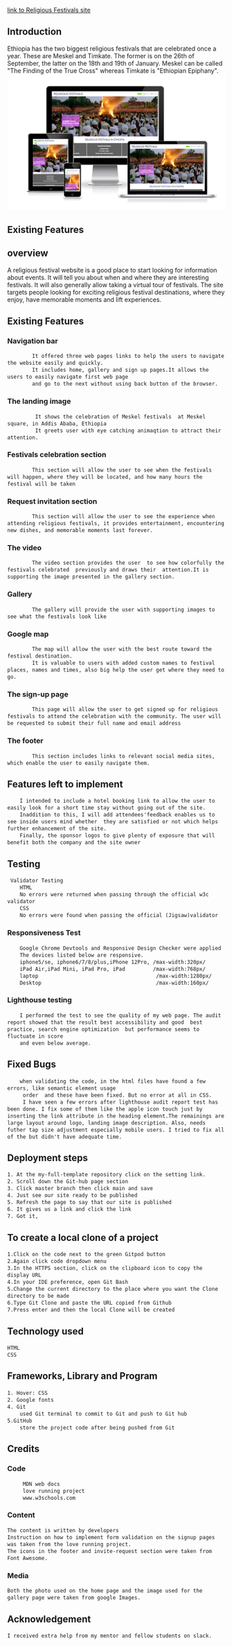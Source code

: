 
[link to Religious Festivals site](https://tamirucode.github.io/religious-festivals/)

## Introduction
Ethiopia has the two biggest religious festivals that are celebrated once a year. These are Meskel and Timkate. The former is on the 26th of September, the latter on the 18th and 19th of January. Meskel can be called "The Finding of the True Cross" whereas Timkate is "Ethiopian Epiphany".
![responsive mockup](https://github.com/Tamirucode/readme-template/blob/main/responsive-mockup.png)
##  Existing Features
## overview
A religious festival website is a good place to start looking for information about events. It will tell you about when and where they are interesting festivals. It will also generally allow taking a virtual tour of festivals.
The site targets people looking for exciting religious festival destinations, where they enjoy, have memorable moments and lift experiences.

##  Existing Features
  
###      __Navigation bar__
			It offered three web pages links to help the users to navigate the website easily and quickly.
			It includes home, gallery and sign up pages.It allows the users to easily navigate first web page 
			and go to the next without using back button of the browser.
###     **The landing  image**
		     It shows the celebration of Meskel festivals  at Meskel square, in Addis Ababa, Ethiopia
			 It greets user with eye catching animaqtion to attract their attention.
###	    **Festivals celebration section**
		    This section will allow the user to see when the festivals will happen, where they will be located, and how many hours the festival will be taken
###	    **Request invitation section**
		    This section will allow the user to see the experience when attending religious festivals, it provides entertainment, encountering new dishes, and memorable moments last forever.
###	    **The video**
		    The video section provides the user  to see how colorfully the festivals celebrated  previously and draws their  attention.It is supporting the image presented in the gallery section. 
###	    **Gallery**
		    The gallery will provide the user with supporting images to see what the festivals look like
###	    **Google map**
		    The map will allow the user with the best route toward the festival destination.
		    It is valuable to users with added custom names to festival places, names and times, also big help the user get where they need to go.
###	    **The sign-up page**
		    This page will allow the user to get signed up for religious festivals to attend the celebration with the community. The user will be requested to submit their full name and email address 
###	    **The footer**
		    This section includes links to relevant social media sites, which enable the user to easily navigate them.  
##    Features  left to implement
        I intended to include a hotel booking link to allow the user to easily look for a short time stay without going out of the site. 
	    Inaddition to this, I will add attendees'feedback enables us to see inside users mind whether  they are satisfied or not which helps further enhancement of the site.
        Finally, the sponsor logos to give plenty of exposure that will benefit both the company and the site owner
## Testing
     Validator Testing
	    HTML
		No errors were returned when passing through the official w3c validator
	    CSS
		No errors were found when passing the official (Jigsaw)validator
### Responsiveness  Test
		Google Chrome Devtools and Responsive Design Checker were applied
		The devices listed below are responsive.
		iphone5/se, iphone6/7/8/plus,iPhone 12Pro, /max-width:320px/
		iPad Air,iPad Mini, iPad Pro, iPad         /max-width:768px/
		laptop										/max-width:1280px/
		Desktop										/max-width:160px/
### Lighthouse testing
		I performed the test to see the quality of my web page. The audit report showed that the result best accessibility and good  best practice, search engine optimization  but performance seems to fluctuate in score
		and even below average.
## Fixed Bugs
		when validating the code, in the html files have found a few errors, like semantic element usage
		 order  and these have been fixed. But no error at all in CSS.
		 I have seen a few errors after lighthouse audit report test has been done. I fix some of them like the apple icon touch just by inserting the link attribute in the heading element.The remainings are large layout around logo, landing image description. Also, needs futher tap size adjustment especially mobile users. I tried to fix all of the but didn't have adequate time.	
## Deployment steps
	1. At the my-full-template repository click on the setting link.
	2. Scroll down the Git-hub page section
	3. Click master branch then click main and save
	4. Just see our site ready to be published
	5. Refresh the page to say that our site is published
	6. It gives us a link and click the link
	7. Got it,
## To create a local clone of a project
	1.Click on the code next to the green Gitpod button
	2.Again click code dropdown menu
	3.In the HTTPS section, click on the clipboard icon to copy the display URL
	4.In your IDE preference, open Git Bash
	5.Change the current directory to the place where you want the Clone directory to be made
	6.Type Git Clone and paste the URL copied from Github
	7.Press enter and then the local Clone will be created
##  Technology  used
	HTML
    CSS
## Frameworks, Library and Program
	1. Hover: CSS
	2. Google fonts
	4. Git
 		used Git terminal to commit to Git and push to Git hub
	5.GitHub
		store the project code after being pushed from Git
## Credits
   ### Code
         MDN web docs
         love running project
		 www.w3schools.com
   ### Content
    The content is written by developers
    Instruction on how to implement form validation on the signup pages was taken from the love running project.
    The icons in the footer and invite-request section were taken from  Font Awesome.
   ### Media
    Both the photo used on the home page and the image used for the gallery page were taken from google Images.
## Acknowledgement 
	I received extra help from my mentor and fellow students on slack.


